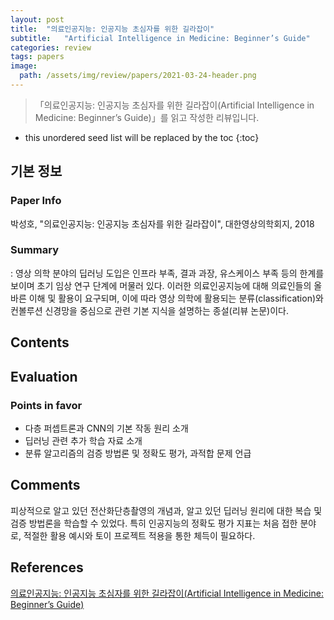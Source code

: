 ```yaml
---
layout: post
title:  "의료인공지능: 인공지능 초심자를 위한 길라잡이"
subtitle:   "Artificial Intelligence in Medicine: Beginner’s Guide"
categories: review
tags: papers
image:
  path: /assets/img/review/papers/2021-03-24-header.png
---
```


> 「의료인공지능: 인공지능 초심자를 위한 길라잡이(Artificial Intelligence in Medicine: Beginner’s Guide)」를 읽고 작성한 리뷰입니다.

<!--more-->

* this unordered seed list will be replaced by the toc
{:toc}

## 기본 정보

### Paper Info
박성호, "의료인공지능: 인공지능 초심자를 위한 길라잡이", 대한영상의학회지, 2018 

### Summary  
: 영상 의학 분야의 딥러닝 도입은 인프라 부족, 결과 과장, 유스케이스 부족 등의 한계를 보이며 초기 임상 연구 단계에 머물러 있다. 이러한 의료인공지능에 대해 의료인들의 올바른 이해 및 활용이 요구되며, 이에 따라 영상 의학에 활용되는 분류(classification)와 컨볼루션 신경망을 중심으로 관련 기본 지식을 설명하는 종설(리뷰 논문)이다. 

## Contents


## Evaluation
### Points in favor
  - 다층 퍼셉트론과 CNN의 기본 작동 원리 소개
  -  딥러닝 관련 추가 학습 자료 소개
  - 분류 알고리즘의 검증 방법론 및 정확도 평가, 과적합 문제 언급

## Comments
피상적으로 알고 있던 전산화단층촬영의 개념과, 알고 있던 딥러닝 원리에 대한 복습 및 검증 방법론을 학습할 수 있었다. 특히 인공지능의 정확도 평가 지표는 처음 접한 분야로, 적절한 활용 예시와 토이 프로젝트 적용을 통한 체득이 필요하다.

## References
[의료인공지능: 인공지능 초심자를 위한 길라잡이(Artificial Intelligence in Medicine: Beginner’s Guide)](https://jksronline.org/search.php?where=aview&id=10.3348/jksr.2018.78.5.301&code=2016JKSR&vmode=PUBREADER)
